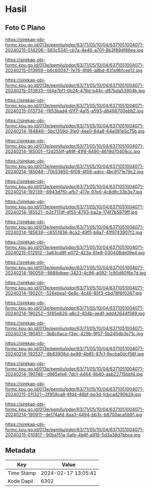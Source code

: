 # Hasil

## Foto C Plano

https://sirekap-obj-formc.kpu.go.id/013e/pemilu/pdpr/63/71/05/10/04/6371051004071-20240215-014206--583c5341-cb7a-4e40-a701-8b3f89df66ee.jpg

https://sirekap-obj-formc.kpu.go.id/013e/pemilu/pdpr/63/71/05/10/04/6371051004071-20240215-013959--b6c60047-7e76-4f46-a8bd-831a9bfcee12.jpg

https://sirekap-obj-formc.kpu.go.id/013e/pemilu/pdpr/63/71/05/10/04/6371051004071-20240215-013833--fd4a7bf1-0b24-478d-b44c-d87bda53904b.jpg

https://sirekap-obj-formc.kpu.go.id/013e/pemilu/pdpr/63/71/05/10/04/6371051004071-20240215-013734--f653bad4-61f7-4a15-a593-d6488700ebb2.jpg

https://sirekap-obj-formc.kpu.go.id/013e/pemilu/pdpr/63/71/05/10/04/6371051004071-20240214-184849--5bc1359d-3fe0-4ee0-84a8-64a081e5c75b.jpg

https://sirekap-obj-formc.kpu.go.id/013e/pemilu/pdpr/63/71/05/10/04/6371051004071-20240214-185001--f2d255ff-a89f-41f8-8490-4619d70408cc.jpg

https://sirekap-obj-formc.kpu.go.id/013e/pemilu/pdpr/63/71/05/10/04/6371051004071-20240214-185048--70b53850-6f08-4f06-adcc-4bc9171e79c2.jpg

https://sirekap-obj-formc.kpu.go.id/013e/pemilu/pdpr/63/71/05/10/04/6371051004071-20240214-192139--6943d7f0-afb7-417e-97e6-4c8d6c33b3e7.jpg

https://sirekap-obj-formc.kpu.go.id/013e/pemilu/pdpr/63/71/05/10/04/6371051004071-20240214-185521--b2c717df-df55-4793-ba2a-174f7b5979ff.jpg

https://sirekap-obj-formc.kpu.go.id/013e/pemilu/pdpr/63/71/05/10/04/6371051004071-20240214-185639--c6551936-8ca2-49f5-b8a7-41f9743907f2.jpg

https://sirekap-obj-formc.kpu.go.id/013e/pemilu/pdpr/63/71/05/10/04/6371051004071-20240215-012912--3a63cd8f-e072-423a-81e8-030408de09e4.jpg

https://sirekap-obj-formc.kpu.go.id/013e/pemilu/pdpr/63/71/05/10/04/6371051004071-20240214-190059--9888dbee-3423-4c96-a092-1c90d80f6e7d.jpg

https://sirekap-obj-formc.kpu.go.id/013e/pemilu/pdpr/63/71/05/10/04/6371051004071-20240214-190201--526ebea1-6e8c-4c46-85f3-cbd78f6f0267.jpg

https://sirekap-obj-formc.kpu.go.id/013e/pemilu/pdpr/63/71/05/10/04/6371051004071-20240214-190252--5f85e826-a8c2-404b-ae4f-add42644f589.jpg

https://sirekap-obj-formc.kpu.go.id/013e/pemilu/pdpr/63/71/05/10/04/6371051004071-20240214-190451--3b8c6aca-f3ec-429b-9f07-5b245db3e71c.jpg

https://sirekap-obj-formc.kpu.go.id/013e/pemilu/pdpr/63/71/05/10/04/6371051004071-20240214-192537--8b83908d-be99-4b85-87c1-8ecba0dcf56f.jpg

https://sirekap-obj-formc.kpu.go.id/013e/pemilu/pdpr/63/71/05/10/04/6371051004071-20240214-190748--d965efe6-7dc1-4464-8b40-aab22715bbf4.jpg

https://sirekap-obj-formc.kpu.go.id/013e/pemilu/pdpr/63/71/05/10/04/6371051004071-20240215-011321--2f959ca8-8fd4-46bf-be3d-fcbcad290b29.jpg

https://sirekap-obj-formc.kpu.go.id/013e/pemilu/pdpr/63/71/05/10/04/6371051004071-20240214-190911--de174afd-8aa3-4494-bb3c-b8700aca5b91.jpg

https://sirekap-obj-formc.kpu.go.id/013e/pemilu/pdpr/63/71/05/10/04/6371051004071-20240215-010817--90ba151a-5afe-4b6f-a918-5d3a38d7bbce.jpg


## Metadata

| Key        | Value               |
| ---------- | ------------------- |
| Time Stamp | 2024-02-17 13:05:41 |
| Kode Dapil | 6302                |




